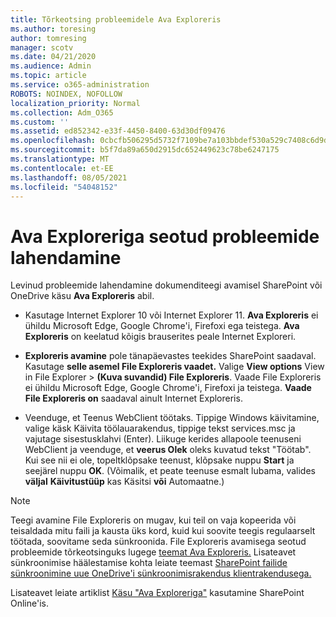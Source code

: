```yaml
---
title: Tõrkeotsing probleemidele Ava Exploreris
ms.author: toresing
author: tomresing
manager: scotv
ms.date: 04/21/2020
ms.audience: Admin
ms.topic: article
ms.service: o365-administration
ROBOTS: NOINDEX, NOFOLLOW
localization_priority: Normal
ms.collection: Adm_O365
ms.custom: ''
ms.assetid: ed852342-e33f-4450-8400-63d30df09476
ms.openlocfilehash: 0cbcfb506295d5732f7109be7a103bbdef530a529c7408c6d9d45a7b38a89915
ms.sourcegitcommit: b5f7da89a650d2915dc652449623c78be6247175
ms.translationtype: MT
ms.contentlocale: et-EE
ms.lasthandoff: 08/05/2021
ms.locfileid: "54048152"
---
```

# <a name="fix-problems-with-open-with-explorer"></a>Ava Exploreriga seotud probleemide lahendamine

Levinud probleemide lahendamine dokumenditeegi avamisel SharePoint või OneDrive käsu **Ava Exploreris** abil. 
  
- Kasutage Internet Explorer 10 või Internet Explorer 11. **Ava Exploreris** ei ühildu Microsoft Edge, Google Chrome'i, Firefoxi ega teistega. **Ava Exploreris** on keelatud kõigis brauserites peale Internet Exploreri. 
    
- **Exploreris avamine** pole tänapäevastes teekides SharePoint saadaval. Kasutage **selle asemel File Exploreris vaadet.** Valige **View options** View in File Explorer \> **(Kuva suvandid) File Exploreris**. Vaade File Exploreris ei ühildu Microsoft Edge, Google Chrome'i, Firefoxi ja teistega. **Vaade File Exploreris on** saadaval ainult Internet Exploreris. 
    
- Veenduge, et Teenus WebClient töötaks. Tippige Windows käivitamine, valige käsk Käivita töölauarakendus, tippige tekst services.msc ja vajutage sisestusklahvi (Enter). Liikuge kerides allapoole teenuseni WebClient ja veenduge, et **veerus Olek** oleks kuvatud tekst "Töötab". Kui see nii ei ole, topeltklõpsake teenust, klõpsake nuppu **Start** ja seejärel nuppu **OK**. (Võimalik, et peate teenuse esmalt lubama, valides **väljal** **Käivitustüüp** kas Käsitsi **või** Automaatne.) 
    
> [!NOTE]
> Teegi avamine File Exploreris on mugav, kui teil on vaja kopeerida või teisaldada mitu faili ja kausta üks kord, kuid kui soovite teegis regulaarselt töötada, soovitame seda sünkroonida. File Exploreris avamisega seotud probleemide tõrkeotsinguks lugege [teemat Ava Exploreris.](https://go.microsoft.com/fwlink/?linkid=871665) Lisateavet sünkroonimise häälestamise kohta leiate teemast [SharePoint failide sünkroonimine uue OneDrive'i sünkroonimisrakendus klientrakendusega.](https://go.microsoft.com/fwlink/?linkid=871666)
  
Lisateavet leiate artiklist [Käsu "Ava Exploreriga"](https://docs.microsoft.com/sharepoint/support/lists-and-libraries/troubleshoot-issues-using-open-with-explorer) kasutamine SharePoint Online'is. 
  

